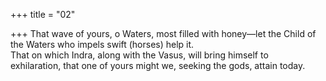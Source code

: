 +++
title = "02"

+++
That wave of yours, o Waters, most filled with honey—let the Child of  the Waters who impels swift (horses) help it.  
That on which Indra, along with the Vasus, will bring himself to  
exhilaration, that one of yours might we, seeking the gods, attain today. 